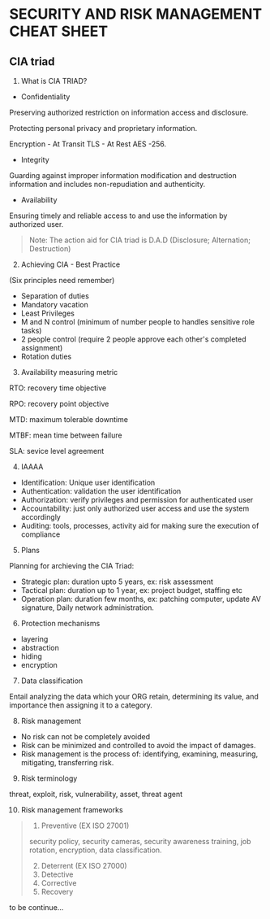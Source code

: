 # SECURITY AND RISK MANAGEMENT CHEAT SHEET
## CIA triad

1. What is CIA TRIAD?

- Confidentiality

Preserving authorized restriction on information access and disclosure.

Protecting personal privacy and proprietary information.

Encryption - At Transit TLS - At Rest AES -256.  

- Integrity

Guarding against improper information modification and destruction information and includes non-repudiation and authenticity.

- Availability

Ensuring timely and reliable access to and use the information by authorized user.

> Note: The action aid for CIA triad is D.A.D (Disclosure; Alternation; Destruction)

2. Achieving CIA - Best Practice

(Six principles need remember)

- Separation of duties
- Mandatory vacation
- Least Privileges
- M and N control (minimum of number people to handles sensitive role tasks)
- 2 people control (require 2 people approve each other's completed assignment)
- Rotation duties

3. Availability measuring metric

RTO: recovery time objective

RPO: recovery point objective

MTD: maximum tolerable downtime

MTBF: mean time between failure

SLA: sevice level agreement

4. IAAAA

- Identification: Unique user identification
- Authentication: validation the user identification 
- Authorization: verify privileges and permission for authenticated user
- Accountability: just only authorized user access and use the system accordingly
- Auditing: tools, processes, activity aid for making sure the execution of compliance

5. Plans

Planning for archieving the CIA Triad:

- Strategic plan: duration upto 5 years, ex: risk assessment
- Tactical plan: duration up to 1 year, ex: project budget, staffing etc
- Operation plan: duration few months, ex: patching computer, update AV signature, Daily network administration.

6. Protection mechanisms

- layering
- abstraction
- hiding
- encryption

7. Data classification

Entail analyzing the data which your ORG retain, determining its value, and importance then assigning it to a category.

8. Risk management

- No risk can not be completely avoided
- Risk can be minimized and controlled to avoid the impact of damages.
- Risk management is the process of: identifying, examining, measuring, mitigating, transferring risk.

9. Risk terminology

threat, exploit, risk, vulnerability, asset, threat agent

10. Risk management frameworks

> 1. Preventive (EX ISO 27001)
> 
> security policy, security cameras, security awareness training, job rotation, encryption, data classification.
>
> 2. Deterrent (EX ISO 27000)
> 3. Detective
> 4. Corrective
> 5. Recovery 

to be continue...
